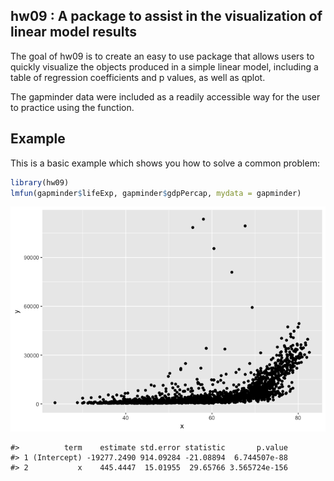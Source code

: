 hw09 : A package to assist in the visualization of linear model results
-----------------------------------------------------------------------

The goal of hw09 is to create an easy to use package that allows users to quickly visualize the objects produced in a simple linear model, including a table of regression coefficients and p values, as well as qplot.

The gapminder data were included as a readily accessible way for the user to practice using the function.

Example
-------

This is a basic example which shows you how to solve a common problem:

``` r
library(hw09)
lmfun(gapminder$lifeExp, gapminder$gdpPercap, mydata = gapminder)
```

![](README-example-1.png)

    #>          term    estimate std.error statistic       p.value
    #> 1 (Intercept) -19277.2490 914.09284 -21.08894  6.744507e-88
    #> 2           x    445.4447  15.01955  29.65766 3.565724e-156
